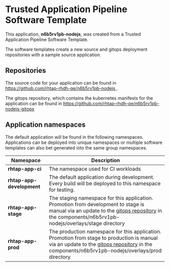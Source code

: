 # Trusted Application Pipeline Software Template

This application, **n6b5rv1pb-nodejs**, was created from a Trusted Application Pipeline Software Template.

The software templates create a new source and gitops deployment repositories with a sample source application. 

## Repositories

The source code for your application can be found in [https://github.com/rhtap-rhdh-qe/n6b5rv1pb-nodejs ](https://github.com/rhtap-rhdh-qe/n6b5rv1pb-nodejs ).
 
The gitops repository, which contains the kubernetes manifests for the application can be found in 
[https://github.com/rhtap-rhdh-qe/n6b5rv1pb-nodejs-gitops ](https://github.com/rhtap-rhdh-qe/n6b5rv1pb-nodejs-gitops ) 

## Application namespaces 

The default application will be found in the following namespaces. Applications can be deployed into unique namespaces or multiple software templates can also bet generated into the same group namespaces.  

|  Namespace   |  Description   |  
| -------- | -------- |
| **rhtap-app-ci** | The namespace used for CI workloads |
| **rhtap-app-development** | The default application during development. Every build will be deployed to this namespace for testing. |
| **rhtap-app-stage** | The staging namespace for this application. Promotion from development to stage is manual via an update to the [gitops repository](https://github.com/rhtap-rhdh-qe/n6b5rv1pb-nodejs-gitops ) in the components/n6b5rv1pb-nodejs/overlays/stage directory |
| **rhtap-app-prod** | The production namespace for this application. Promotion from stage to production is manual via an update to the [gitops repository](https://github.com/rhtap-rhdh-qe/n6b5rv1pb-nodejs-gitops ) in the components/n6b5rv1pb-nodejs/overlays/prod directory |